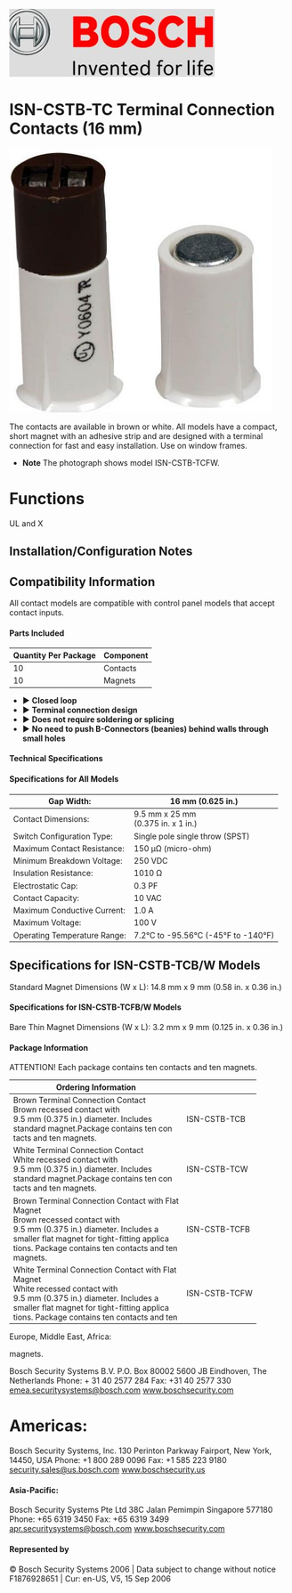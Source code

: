 ![](_page_0_Picture_1.jpeg)

# **ISN-CSTB-TC Terminal Connection Contacts (16 mm)**

![](_page_0_Picture_3.jpeg)

The contacts are available in brown or white. All models have a compact, short magnet with an adhesive strip and are designed with a terminal connection for fast and easy installation. Use on window frames.

- **Note** The photograph shows model ISN-CSTB-TCFW.
# **Functions**

UL and X

## **Installation/Configuration Notes**

## **Compatibility Information**

All contact models are compatible with control panel models that accept contact inputs.

#### **Parts Included**

| Quantity Per Package | Component |
|----------------------|-----------|
| 10                   | Contacts  |
| 10                   | Magnets   |

- ▶ **Closed loop**
- ▶ **Terminal connection design**
- ▶ **Does not require soldering or splicing**
- ▶ **No need to push B-Connectors (beanies) behind walls through small holes**

#### **Technical Specifications**

#### **Specifications for All Models**

| Gap Width:                   | 16 mm (0.625 in.)                     |
|------------------------------|---------------------------------------|
| Contact Dimensions:          | 9.5 mm x 25 mm<br>(0.375 in. x 1 in.) |
| Switch Configuration Type:   | Single pole single throw (SPST)       |
| Maximum Contact Resistance:  | 150 μΩ (micro-ohm)                    |
| Minimum Breakdown Voltage:   | 250 VDC                               |
| Insulation Resistance:       | 1010 Ω                                |
| Electrostatic Cap:           | 0.3 PF                                |
| Contact Capacity:            | 10 VAC                                |
| Maximum Conductive Current:  | 1.0 A                                 |
| Maximum Voltage:             | 100 V                                 |
| Operating Temperature Range: | 7.2°C to -95.56°C (-45°F to -140°F)   |

## **Specifications for ISN-CSTB-TCB/W Models**

Standard Magnet Dimensions (W x L): 14.8 mm x 9 mm (0.58 in. x 0.36 in.)

#### **Specifications for ISN-CSTB-TCFB/W Models**

Bare Thin Magnet Dimensions (W x L): 3.2 mm x 9 mm (0.125 in. x 0.36 in.)

#### **Package Information**

ATTENTION! Each package contains ten contacts and ten magnets.

| Ordering Information                                                                                                                                                                                                                         |               |
|----------------------------------------------------------------------------------------------------------------------------------------------------------------------------------------------------------------------------------------------|---------------|
| Brown Terminal Connection Contact<br>Brown recessed contact with<br>9.5 mm (0.375 in.) diameter. Includes<br>standard magnet.Package contains ten con<br>tacts and ten magnets.                                                              | ISN-CSTB-TCB  |
| White Terminal Connection Contact<br>White recessed contact with<br>9.5 mm (0.375 in.) diameter. Includes<br>standard magnet.Package contains ten con<br>tacts and ten magnets.                                                              | ISN-CSTB-TCW  |
| Brown Terminal Connection Contact with Flat<br>Magnet<br>Brown recessed contact with<br>9.5 mm (0.375 in.) diameter. Includes a<br>smaller flat magnet for tight-fitting applica<br>tions. Package contains ten contacts and ten<br>magnets. | ISN-CSTB-TCFB |
| White Terminal Connection Contact with Flat<br>Magnet<br>White recessed contact with<br>9.5 mm (0.375 in.) diameter. Includes a<br>smaller flat magnet for tight-fitting applica<br>tions. Package contains ten contacts and ten             | ISN-CSTB-TCFW |

Europe, Middle East, Africa:

magnets.

Bosch Security Systems B.V. P.O. Box 80002 5600 JB Eindhoven, The Netherlands Phone: + 31 40 2577 284 Fax: +31 40 2577 330 emea.securitysystems@bosch.com www.boschsecurity.com

# Americas:

Bosch Security Systems, Inc. 130 Perinton Parkway Fairport, New York, 14450, USA Phone: +1 800 289 0096 Fax: +1 585 223 9180 security.sales@us.bosch.com www.boschsecurity.us

#### Asia-Pacific:

Bosch Security Systems Pte Ltd 38C Jalan Pemimpin Singapore 577180 Phone: +65 6319 3450 Fax: +65 6319 3499 apr.securitysystems@bosch.com www.boschsecurity.com

#### Represented by

© Bosch Security Systems 2006 | Data subject to change without notice F1876928651 | Cur: en-US, V5, 15 Sep 2006